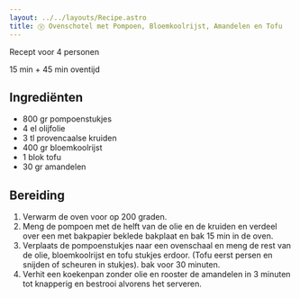 ```yaml
---
layout: ../../layouts/Recipe.astro
title: Ⓥ Ovenschotel met Pompoen, Bloemkoolrijst, Amandelen en Tofu
---
```

R﻿ecept voor 4 personen

1﻿5 min + 45 min oventijd

## Ingrediënten

* 8﻿00 gr pompoenstukjes
* 4﻿ el olijfolie
* 3﻿ tl provencaalse kruiden
* 4﻿00 gr bloemkoolrijst
* 1﻿ blok tofu
* 3﻿0 gr amandelen

## Bereiding

1. V﻿erwarm de oven voor op 200 graden.
2. M﻿eng de pompoen met de helft van de olie en de kruiden en verdeel over een met bakpapier beklede bakplaat en bak 15 min in de oven.
3. Verplaats de pompoenstukjes naar een ovenschaal en meng de rest van de olie, bloemkoolrijst en tofu stukjes erdoor. (Tofu eerst persen en snijden of scheuren in stukjes). bak voor 30 minuten.
4. Verhit een koekenpan zonder olie en rooster de amandelen in 3 minuten tot knapperig en bestrooi alvorens het serveren.